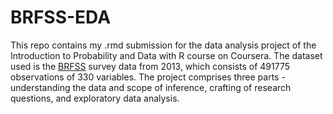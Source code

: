 # BRFSS-EDA

This repo contains my .rmd submission for the data analysis project of the Introduction to Probability and Data with R course on Coursera. The dataset used is the [BRFSS](https://www.cdc.gov/brfss/) survey data from 2013, which consists of 491775 observations of 330 variables. The project comprises three parts - understanding the data and scope of inference, crafting of research questions, and exploratory data analysis.


